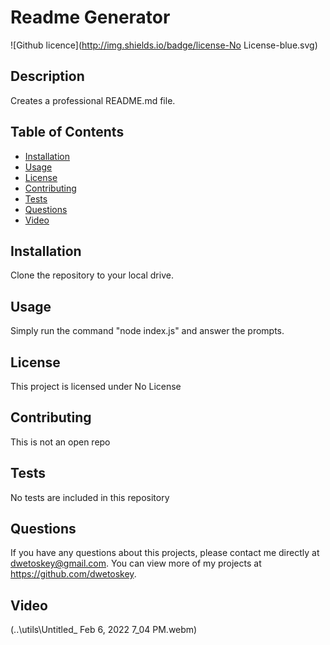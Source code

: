 # Readme Generator
  ![Github licence](http://img.shields.io/badge/license-No License-blue.svg)
  
  ## Description 
  Creates a professional README.md file.
  ## Table of Contents
  * [Installation](#installation)
  * [Usage](#usage)
  * [License](#license)
  * [Contributing](#contributing)
  * [Tests](#tests)
  * [Questions](#questions)
  * [Video](#video)
  
  ## Installation 
  Clone the repository to your local drive.
  ## Usage 
  Simply run the command "node index.js" and answer the prompts.
  ## License 
  This project is licensed under No License
  ## Contributing 
  This is not an open repo
  ## Tests
  No tests are included in this repository
  ## Questions
  If you have any questions about this projects, please contact me directly at dwetoskey@gmail.com. You can view more of my projects at https://github.com/dwetoskey.
  ## Video
  (..\utils\Untitled_ Feb 6, 2022 7_04 PM.webm)